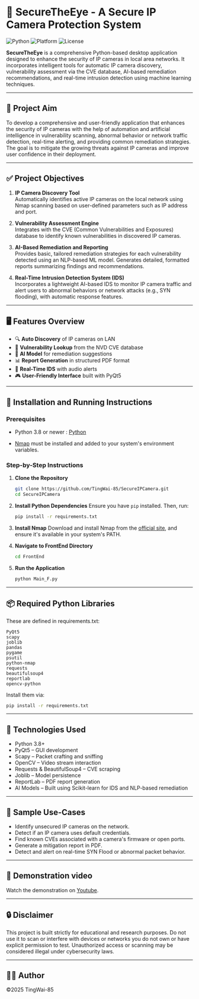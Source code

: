 # 🔐 SecureTheEye - A Secure IP Camera Protection System
![Python](https://img.shields.io/badge/Python-3.8+-blue.svg)
![Platform](https://img.shields.io/badge/Platform-Windows-green.svg)
![License](https://img.shields.io/badge/License-MIT-yellow.svg)

**SecureTheEye** is a comprehensive Python-based desktop application designed to enhance the security of IP cameras in local area networks. It incorporates intelligent tools for automatic IP camera discovery, vulnerability assessment via the CVE database, AI-based remediation recommendations, and real-time intrusion detection using machine learning techniques.

---

## 🧠 Project Aim

To develop a comprehensive and user-friendly application that enhances the security of IP cameras with the help of automation and artificial intelligence in vulnerability scanning, abnormal behavior or network traffic detection, real-time alerting, and providing common remediation strategies. The goal is to mitigate the growing threats against IP cameras and improve user confidence in their deployment.

---

## ✅ Project Objectives

1. **IP Camera Discovery Tool**  
   Automatically identifies active IP cameras on the local network using Nmap scanning based on user-defined parameters such as IP address and port.

2. **Vulnerability Assessment Engine**  
   Integrates with the CVE (Common Vulnerabilities and Exposures) database to identify known vulnerabilities in discovered IP cameras.

3. **AI-Based Remediation and Reporting**  
   Provides basic, tailored remediation strategies for each vulnerability detected using an NLP-based ML model. Generates detailed, formatted reports summarizing findings and recommendations.

4. **Real-Time Intrusion Detection System (IDS)**  
   Incorporates a lightweight AI-based IDS to monitor IP camera traffic and alert users to abnormal behaviors or network attacks (e.g., SYN flooding), with automatic response features.

---

## 🖥️ Features Overview

- 🔍 **Auto Discovery** of IP cameras on LAN
- 📜 **Vulnerability Lookup** from the NVD CVE database
- 🤖 **AI Model** for remediation suggestions
- 📊 **Report Generation** in structured PDF format
- 🚨 **Real-Time IDS** with audio alerts
- 🎮 **User-Friendly Interface** built with PyQt5

---

## 🚀 Installation and Running Instructions

### Prerequisites

- Python 3.8 or newer : [Python](https://www.python.org/downloads/)

- [Nmap](https://nmap.org/download.html) must be installed and added to your system's environment variables.

### Step-by-Step Instructions

1. **Clone the Repository**
   ```bash
   git clone https://github.com/TingWai-85/SecureIPCamera.git
   cd SecureIPCamera
   ```

2. **Install Python Dependencies**
   Ensure you have ```pip``` installed. Then, run:
   ```bash
   pip install -r requirements.txt
   ```

3. **Install Nmap**
   Download and install Nmap from the [official site](https://nmap.org/download.html), and ensure it's available in your system's PATH.

4. **Navigate to FrontEnd Directory**
   ```bash
   cd FrontEnd
   ```

5. **Run the Application**
   ```bash
   python Main_F.py
   ```

---

## 📦 Required Python Libraries

These are defined in requirements.txt:
  ```nginx
  PyQt5
  scapy
  joblib
  pandas
  pygame
  psutil
  python-nmap
  requests
  beautifulsoup4
  reportlab
  opencv-python
  ```
Install them via:
  ```bash
  pip install -r requirements.txt
  ```
---

## 📌 Technologies Used

- Python 3.8+
- PyQt5 – GUI development
- Scapy – Packet crafting and sniffing
- OpenCV – Video stream interaction
- Requests & BeautifulSoup4 – CVE scraping
- Joblib – Model persistence
- ReportLab – PDF report generation
- AI Models – Built using Scikit-learn for IDS and NLP-based remediation

---

## 📄 Sample Use-Cases

- Identify unsecured IP cameras on the network.
- Detect if an IP camera uses default credentials.
- Find known CVEs associated with a camera's firmware or open ports.
- Generate a mitigation report in PDF.
- Detect and alert on real-time SYN Flood or abnormal packet behavior.

---
## 🎥 Demonstration video
Watch the demonstration on [Youtube](https://youtu.be/NCo-jZ-9DpU).

---

## 🔒 Disclaimer

This project is built strictly for educational and research purposes. Do not use it to scan or interfere with devices or networks you do not own or have explicit permission to test. Unauthorized access or scanning may be considered illegal under cybersecurity laws.

---

## 👨‍💻 Author
©2025 TingWai-85
